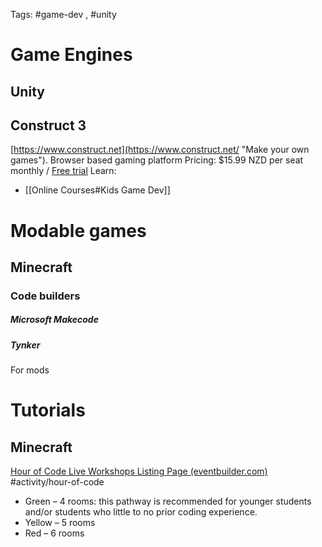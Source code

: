 Tags: #game-dev , #unity 

# Game Engines


## Unity



## Construct 3
[https://www.construct.net](https://www.construct.net/ "Make your own games").
Browser based gaming platform
Pricing: $15.99 NZD per seat monthly / [Free trial](https://www.construct.net/en/make-games/free-trial)
Learn:
- [[Online Courses#Kids Game Dev]]


# Modable games

## Minecraft

### Code builders

##### Microsoft Makecode

##### Tynker

For mods



# Tutorials

## Minecraft

[Hour of Code Live Workshops Listing Page (eventbuilder.com)](https://microsoftedu.eventbuilder.com/HourofCodeLiveWorkshops)
#activity/hour-of-code 
-   Green – 4 rooms: this pathway is recommended for younger students and/or students who little to no prior coding experience.
-   Yellow – 5 rooms 
-   Red – 6 rooms

